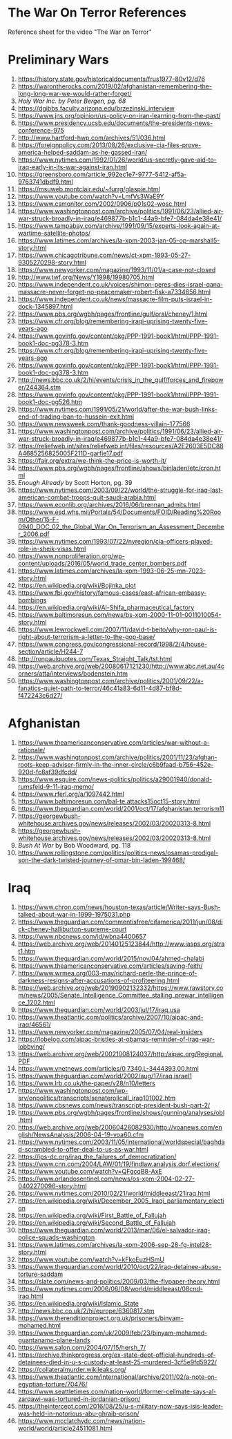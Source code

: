 # The War On Terror References
Reference sheet for the video "The War on Terror"

# Preliminary Wars
  1) https://history.state.gov/historicaldocuments/frus1977-80v12/d76
  2) https://warontherocks.com/2019/02/afghanistan-remembering-the-long-long-war-we-would-rather-forget/
  3) _Holy War Inc. by Peter Bergen, pg. 68_ 
  4) https://dgibbs.faculty.arizona.edu/brzezinski_interview
  5) https://www.jns.org/opinion/us-policy-on-iran-learning-from-the-past/
  6) https://www.presidency.ucsb.edu/documents/the-presidents-news-conference-975
  7) http://www.hartford-hwp.com/archives/51/036.html
  8) https://foreignpolicy.com/2013/08/26/exclusive-cia-files-prove-america-helped-saddam-as-he-gassed-iran/
  9) https://www.nytimes.com/1992/01/26/world/us-secretly-gave-aid-to-iraq-early-in-its-war-against-iran.html
  10) https://greensboro.com/article_992ec1e7-9777-5412-af5a-9763741dbdf9.html
  11) https://msuweb.montclair.edu/~furrg/glaspie.html
  12) https://www.youtube.com/watch?v=LmfVs3WaE9Y
  13) https://www.csmonitor.com/2002/0906/p01s02-wosc.html
  14) https://www.washingtonpost.com/archive/politics/1991/06/23/allied-air-war-struck-broadly-in-iraq/e469877b-b1c1-44a9-bfe7-084da4e38e41/
  15) https://www.tampabay.com/archive/1991/09/15/experts-look-again-at-wartime-satellite-photos/
  16) https://www.latimes.com/archives/la-xpm-2003-jan-05-op-marshall5-story.html
  17) https://www.chicagotribune.com/news/ct-xpm-1993-05-27-9305270298-story.html
  18) https://www.newyorker.com/magazine/1993/11/01/a-case-not-closed
  19) http://www.twf.org/News/Y1998/19980705.html
  20) https://www.independent.co.uk/voices/shimon-peres-dies-israel-qana-massacre-never-forget-no-peacemaker-robert-fisk-a7334656.html
  21) https://www.independent.co.uk/news/massacre-film-puts-israel-in-dock-1345897.html
  22) https://www.pbs.org/wgbh/pages/frontline/gulf/oral/cheney/1.html
  23) https://www.cfr.org/blog/remembering-iraqi-uprising-twenty-five-years-ago
  24) https://www.govinfo.gov/content/pkg/PPP-1991-book1/html/PPP-1991-book1-doc-pg378-3.htm 
  25) https://www.cfr.org/blog/remembering-iraqi-uprising-twenty-five-years-ago
  26) https://www.govinfo.gov/content/pkg/PPP-1991-book1/html/PPP-1991-book1-doc-pg378-3.htm
  27) http://news.bbc.co.uk/2/hi/events/crisis_in_the_gulf/forces_and_firepower/244364.stm
  28) https://www.govinfo.gov/content/pkg/PPP-1991-book1/html/PPP-1991-book1-doc-pg526.htm 
  29) https://www.nytimes.com/1991/05/21/world/after-the-war-bush-links-end-of-trading-ban-to-hussein-exit.html
  30) https://www.newsweek.com/thank-goodness-villain-177566
  31) https://www.washingtonpost.com/archive/politics/1991/06/23/allied-air-war-struck-broadly-in-iraq/e469877b-b1c1-44a9-bfe7-084da4e38e41/
  32) https://reliefweb.int/sites/reliefweb.int/files/resources/A2E2603E5DC88A4685256825005F211D-garfie17.pdf
  33) https://fair.org/extra/we-think-the-price-is-worth-it/
  34) https://www.pbs.org/wgbh/pages/frontline/shows/binladen/etc/cron.html
  35) _Enough Already_ by Scott Horton, pg. 39
  36) https://www.nytimes.com/2003/09/22/world/the-struggle-for-iraq-last-american-combat-troops-quit-saudi-arabia.html
  37) https://www.econlib.org/archives/2016/06/brennan_admits.html
  38) https://www.esd.whs.mil/Portals/54/Documents/FOID/Reading%20Room/Other/15-F-0940_DOC_02_the_Global_War_On_Terrorism_an_Assessment_December_2006.pdf
  39) https://www.nytimes.com/1993/07/22/nyregion/cia-officers-played-role-in-sheik-visas.html
  40) https://www.nonproliferation.org/wp-content/uploads/2016/05/world_trade_center_bombers.pdf
  41) https://www.latimes.com/archives/la-xpm-1993-06-25-mn-7023-story.html
  42) https://en.wikipedia.org/wiki/Bojinka_plot
  43) https://www.fbi.gov/history/famous-cases/east-african-embassy-bombings
  44) https://en.wikipedia.org/wiki/Al-Shifa_pharmaceutical_factory
  45) https://www.baltimoresun.com/news/bs-xpm-2000-11-01-0011010054-story.html
  46) https://www.lewrockwell.com/2007/11/david-t-beito/why-ron-paul-is-right-about-terrorism-a-letter-to-the-gop-base/
  47) https://www.congress.gov/congressional-record/1998/2/4/house-section/article/H244-7
  48) http://ronpaulquotes.com/Texas_Straight_Talk/tst.html
  49) https://web.archive.org/web/20080617121230/http://www.abc.net.au/4corners/atta/interviews/bodenstein.htm
  50) https://www.washingtonpost.com/archive/politics/2001/09/22/a-fanatics-quiet-path-to-terror/46c41a83-6d11-4d87-bf8d-f472243c6d27/

# Afghanistan
  1) https://www.theamericanconservative.com/articles/war-without-a-rationale/
  2) https://www.washingtonpost.com/archive/politics/2001/11/23/afghan-roots-keep-adviser-firmly-in-the-inner-circle/c6b9faad-b756-452e-920d-fc8af39dfcdd/
  3) https://www.esquire.com/news-politics/politics/a29001940/donald-rumsfeld-9-11-iraq-memo/
  4) https://www.rferl.org/a/1097442.html
  5) https://www.baltimoresun.com/bal-te.attacks15oct15-story.html
  6) https://www.theguardian.com/world/2001/oct/17/afghanistan.terrorism11
  7) https://georgewbush-whitehouse.archives.gov/news/releases/2002/03/20020313-8.html
  8) https://georgewbush-whitehouse.archives.gov/news/releases/2002/03/20020313-8.html
  9) _Bush At War_ by Bob Woodward, pg. 118
  10) https://www.rollingstone.com/politics/politics-news/osamas-prodigal-son-the-dark-twisted-journey-of-omar-bin-laden-199468/

# Iraq
  1) https://www.chron.com/news/houston-texas/article/Writer-says-Bush-talked-about-war-in-1999-1975031.php
  2) https://www.theguardian.com/commentisfree/cifamerica/2011/jun/08/dick-cheney-halliburton-supreme-court
  3) https://www.nbcnews.com/id/wbna4400657
  4) https://web.archive.org/web/20140125123844/http://www.iasps.org/strat1.htm
  5) https://www.theguardian.com/world/2015/nov/04/ahmed-chalabi
  6) https://www.theamericanconservative.com/articles/saving-feith/
  7) https://www.wrmea.org/003-may/richard-perle-the-prince-of-darkness-resigns-after-accusations-of-profiteering.html
  8) https://web.archive.org/web/20190902132332/https://www.rawstory.com/news/2005/Senate_Intelligence_Committee_stalling_prewar_intelligence_1202.html
  9) https://www.theguardian.com/world/2003/jul/17/iraq.usa
  10) https://www.theatlantic.com/politics/archive/2007/10/aipac-and-iraq/46561/
  11) https://www.newyorker.com/magazine/2005/07/04/real-insiders
  12) https://lobelog.com/aipac-bristles-at-obamas-reminder-of-iraq-war-lobbying/
  13) https://web.archive.org/web/20021008124037/http:/aipac.org/Regional.PDF
  14) https://www.ynetnews.com/articles/0,7340,L-3444393,00.html
  15) https://www.theguardian.com/world/2002/aug/17/iraq.israel1
  16) https://www.lrb.co.uk/the-paper/v28/n10/letters
  17) https://www.washingtonpost.com/wp-srv/onpolitics/transcripts/senaterollcall_iraq101002.htm
  18) https://www.cbsnews.com/news/transcript-president-bush-part-2/
  19) https://www.pbs.org/wgbh/pages/frontline/shows/gunning/analyses/obl.html
  20) https://web.archive.org/web/20060426082930/http://voanews.com/english/NewsAnalysis/2006-04-19-voa60.cfm
  21) https://www.nytimes.com/2003/11/05/international/worldspecial/baghdad-scrambled-to-offer-deal-to-us-as-war.html
  22) https://ips-dc.org/iraq_the_failures_of_democratization/
  23) https://www.cnn.com/2004/LAW/01/19/findlaw.analysis.dorf.elections/
  24) https://www.youtube.com/watch?v=QFgcqB8-AxE
  25) https://www.orlandosentinel.com/news/os-xpm-2004-02-27-0402270096-story.html
  26) https://www.nytimes.com/2010/02/21/world/middleeast/21iraq.html
  27) https://en.wikipedia.org/wiki/December_2005_Iraqi_parliamentary_election
  28) https://en.wikipedia.org/wiki/First_Battle_of_Fallujah
  29) https://en.wikipedia.org/wiki/Second_Battle_of_Fallujah
  30) https://www.theguardian.com/world/2013/mar/06/el-salvador-iraq-police-squads-washington
  31) https://www.latimes.com/archives/la-xpm-2006-sep-28-fg-intel28-story.html
  32) https://www.youtube.com/watch?v=kFkoEuzHSmU
  33) https://www.theguardian.com/world/2010/oct/22/iraq-detainee-abuse-torture-saddam
  34) https://slate.com/news-and-politics/2009/03/the-flypaper-theory.html
  35) https://www.nytimes.com/2006/06/08/world/middleeast/08cnd-iraq.html
  36) https://en.wikipedia.org/wiki/Islamic_State
  37) http://news.bbc.co.uk/2/hi/europe/6360817.stm
  38) https://www.therenditionproject.org.uk/prisoners/binyam-mohamed.html
  39) https://www.theguardian.com/uk/2009/feb/23/binyam-mohamed-guantanamo-plane-lands
  40) https://www.salon.com/2004/07/15/hersh_7/
  41) https://archive.thinkprogress.org/ex-state-dept-official-hundreds-of-detainees-died-in-u-s-custody-at-least-25-murdered-3cf5e9fd5922/
  42) https://collateralmurder.wikileaks.org/
  43) https://www.theatlantic.com/international/archive/2011/02/a-note-on-egyptian-torture/70476/
  44) https://www.seattletimes.com/nation-world/former-cellmate-says-al-zarqawi-was-tortured-in-jordanian-prison/
  45) https://theintercept.com/2016/08/25/u-s-military-now-says-isis-leader-was-held-in-notorious-abu-ghraib-prison/
  46) https://www.mcclatchydc.com/news/nation-world/world/article24511081.html
